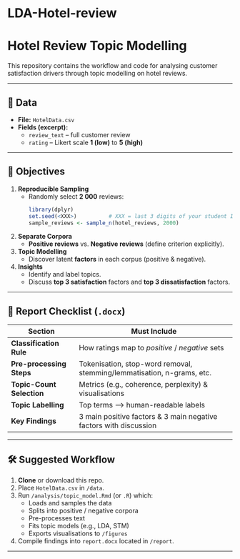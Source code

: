 # LDA-Hotel-review

# Hotel Review Topic Modelling 

This repository contains the workflow and code for analysing customer satisfaction drivers through topic modelling on hotel reviews.

---

## 📂 Data

* **File:** `HotelData.csv`
* **Fields (excerpt):**
  * `review_text` – full customer review
  * `rating` – Likert scale **1 (low)** to **5 (high)**

---

## 🎯 Objectives

1. **Reproducible Sampling**  
   * Randomly select **2 000** reviews:
     ```r
     library(dplyr)
     set.seed(<XXX>)          # XXX = last 3 digits of your student ID
     sample_reviews <- sample_n(hotel_reviews, 2000)
     ```
2. **Separate Corpora**  
   * **Positive reviews** vs. **Negative reviews** (define criterion explicitly).
3. **Topic Modelling**  
   * Discover latent **factors** in each corpus (positive & negative).
4. **Insights**  
   * Identify and label topics.  
   * Discuss **top 3 satisfaction** factors and **top 3 dissatisfaction** factors.

---

## 📝 Report Checklist (`.docx`)

| Section | Must Include |
|---------|--------------|
| **Classification Rule** | How ratings map to *positive* / *negative* sets |
| **Pre-processing Steps** | Tokenisation, stop-word removal, stemming/lemmatisation, n-grams, etc. |
| **Topic-Count Selection** | Metrics (e.g., coherence, perplexity) & visualisations |
| **Topic Labelling** | Top terms ⟶ human-readable labels |
| **Key Findings** | 3 main positive factors & 3 main negative factors with discussion |

---

## 🛠 Suggested Workflow

1. **Clone** or download this repo.  
2. Place `HotelData.csv` in `/data`.  
3. Run `/analysis/topic_model.Rmd` (or `.R`) which:
   * Loads and samples the data
   * Splits into positive / negative corpora
   * Pre-processes text
   * Fits topic models (e.g., LDA, STM)
   * Exports visualisations to `/figures`
4. Compile findings into `report.docx` located in `/report`.

---


